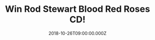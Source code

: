 ---
campaign-uuid: "c-97b8cc40-3b7e-428f-b57e-9155c43dc106"
type: "Competition"
category: "Music"
date: "2018-10-26T09:00:00.000Z"
end-date: "2018-11-26T23:59:00.000Z"
disable-form: false
is_promoted: false
has_entry_page: true
title: "Win Rod Stewart Blood Red Roses CD!"
competition-description: "<p>We have in our hands the deeply personal collection of\
  \ recently-written Stewart originals, with the added bonus of three superb new covers:\
  \ Blood Red Roses CD, a great bunch of songs presented, with a winning flourish,\
  \ in Stewart’s unmistakable style.</a> \r\n<p>Are you Rod’s biggest fan? Click below\
  \ for a chance to win!</p>"
hero-header: "Win Rod Stewart Blood Red Roses CD!"
terms-confirmation: "N/A"
banner-img: "https://assets.expresslyapp.com/asset-69261ce4-0539-4d75-bf92-8dbed147ba77.jpg"
logo-left-href: "http://club.expressly.io"
logo-left-image: "https://assets.expresslyapp.com/asset-77ee099a-31fe-4287-a95a-f093c28f2672.jpg"
logo-left-title: "ExpresslyClub"
bg-image-hero: "https://assets.expresslyapp.com/asset-21302a93-b5d3-4194-989d-9aac412a10a5.jpg"
bg-image-first: "https://assets.expresslyapp.com/asset-e86c9d97-6712-425f-8772-4d6300bd1156.jpg"
section1-content: "<p>We are more than familiar with Rod Stewart’s singing voice,\
  \ the wonderfully warm rasp that has sound-tracked our lives. He has, of course,\
  \ put his name to more than his share of stone-cold classics: Maggie May, The Killing\
  \ Of Georgie, You Wear It Well, I Was Only Joking…</p>\r\n<p>On Blood Red Roses,\
  \ inspiration has returned in full and the creative juices, and songs, have been\
  \ flowing. The new songs fearlessly address life’s thornier issues from first infatuation\
  \ to our final words to a friend, and all the agonies and ecstasies along the way.</p>\r\
  \n<p>Looking forward to hearing Rod’s songs? Enter the form below for a chance to\
  \ win Rod Stewart Blood Red Roses CD and enjoy his lovely warm rasp voice anywhere!</p>"
entry-title: "Win Rod Stewart Blood Red Roses CD!"
entry-content: "Enter the draw to win Rod Stewart Blood Red Roses by completing the\
  \ form below before 23:59 on 26th of November 2018."
has-winner: false
prize-description: "Rod Stewart Blood Red Roses CD."
special-conditions: "Multiple entries are allowed up to one every day.\r\nThis competition\
  \ is also available on: https://aaa.nme.com/competitions/rod-stewart-blood-red-roses-giveaway"
---